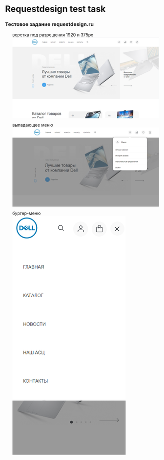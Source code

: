 <h1>Requestdesign test task</h1>
<h3>Тестовое задание requestdesign.ru</h3>
<ul>
  <li style="display:block; padding-bottom:10px">верстка под разрешения 1920 и 375px
  <img src="./images/readme-1.png" />
  </li>
  <li style="display:block;padding-bottom:10px">выпадающее меню
  <img src="./images/readme-2.png" />
  </li>
  <li style="display:block;padding-bottom:10px">бургер-меню <br>
  <img src="./images/readme-3.png" />
  </li>
</ul>


